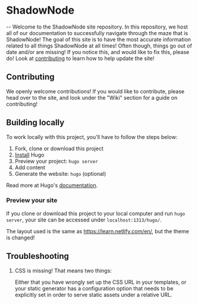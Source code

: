 # ShadowNode
--
Welcome to the ShadowNode site repository. In this repository, we host all of our documentation to successfully navigate through the maze that is ShadowNode! The goal of this site is to have the most accurate information related to all things ShadowNode at all times! Often though, things go out of date and/or are missing! If you notice this, and would like to fix this, please do! Look at [contributing](#contributing) to learn how to help update the site! 

## Contributing
We openly welcome contributions! If you would like to contribute, please head over to the site, and look under the "Wiki" section for a guide on contributing! 

## Building locally

To work locally with this project, you'll have to follow the steps below:

1. Fork, clone or download this project
1. [Install][] Hugo
1. Preview your project: `hugo server`
1. Add content
1. Generate the website: `hugo` (optional)

Read more at Hugo's [documentation][].

### Preview your site

If you clone or download this project to your local computer and run `hugo server`,
your site can be accessed under `localhost:1313/hugo/`.

The layout used is the same as https://learn.netlify.com/en/, but the theme is changed! 

## Troubleshooting

1. CSS is missing! That means two things:

    Either that you have wrongly set up the CSS URL in your templates, or
    your static generator has a configuration option that needs to be explicitly
    set in order to serve static assets under a relative URL.

[hugo]: https://gohugo.io
[install]: https://gohugo.io/overview/installing/
[documentation]: https://gohugo.io/overview/introduction/
